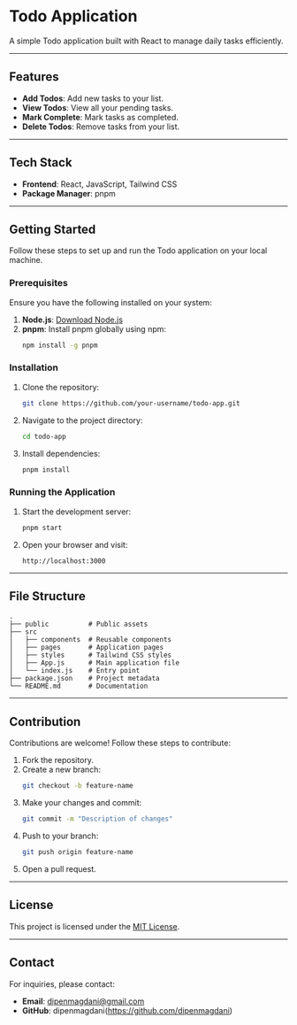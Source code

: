 # Todo Application

A simple Todo application built with React to manage daily tasks efficiently.

---

## Features

- **Add Todos**: Add new tasks to your list.
- **View Todos**: View all your pending tasks.
- **Mark Complete**: Mark tasks as completed.
- **Delete Todos**: Remove tasks from your list.

---

## Tech Stack

- **Frontend**: React, JavaScript, Tailwind CSS
- **Package Manager**: pnpm

---

## Getting Started

Follow these steps to set up and run the Todo application on your local machine.

### Prerequisites

Ensure you have the following installed on your system:

1. **Node.js**: [Download Node.js](https://nodejs.org/)
2. **pnpm**: Install pnpm globally using npm:
   ```bash
   npm install -g pnpm
   ```

### Installation

1. Clone the repository:

   ```bash
   git clone https://github.com/your-username/todo-app.git
   ```

2. Navigate to the project directory:

   ```bash
   cd todo-app
   ```

3. Install dependencies:
   ```bash
   pnpm install
   ```

### Running the Application

1. Start the development server:

   ```bash
   pnpm start
   ```

2. Open your browser and visit:
   ```
   http://localhost:3000
   ```

---

## File Structure

```
.
├── public          # Public assets
├── src
│   ├── components  # Reusable components
│   ├── pages       # Application pages
│   ├── styles      # Tailwind CSS styles
│   ├── App.js      # Main application file
│   └── index.js    # Entry point
├── package.json    # Project metadata
└── README.md       # Documentation
```

---

## Contribution

Contributions are welcome! Follow these steps to contribute:

1. Fork the repository.
2. Create a new branch:
   ```bash
   git checkout -b feature-name
   ```
3. Make your changes and commit:
   ```bash
   git commit -m "Description of changes"
   ```
4. Push to your branch:
   ```bash
   git push origin feature-name
   ```
5. Open a pull request.

---

## License

This project is licensed under the [MIT License](LICENSE).

---

## Contact

For inquiries, please contact:

- **Email**: dipenmagdani@gmail.com
- **GitHub**: dipenmagdani(https://github.com/dipenmagdani)
